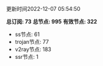 更新时间2022-12-07 05:54:50

**总订阅: 73**
**总节点: 995**
**有效节点: 322**
- ss节点: 61
- trojan节点: 77
- v2ray节点: 183
- ssr节点: 1

